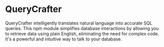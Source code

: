 # QueryCrafter
QueryCrafter intelligently translates natural language into accurate SQL queries. This npm module simplifies database interactions by allowing you to retrieve data using plain English, eliminating the need for complex code. It's a powerful and intuitive way to talk to your database.
